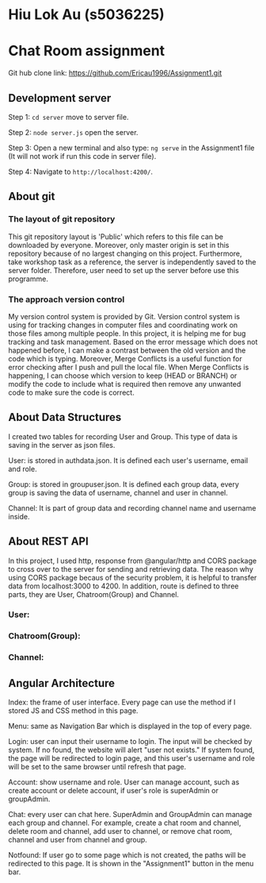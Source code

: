 # Hiu Lok Au (s5036225)
# Chat Room assignment
Git hub clone link: https://github.com/Ericau1996/Assignment1.git

## Development server
Step 1: `cd server` move to server file.

Step 2: `node server.js` open the server.

Step 3: Open a new terminal and also type: `ng serve` in the Assignment1 file (It will not work if run this code in server file).

Step 4: Navigate to `http://localhost:4200/`.

## About git
### The layout of git repository
This git repository layout is 'Public' which refers to this file can be downloaded by everyone. Moreover, only master origin is set in this repository because of no largest changing on this project. Furthermore, take workshop task as a reference, the server is independently saved to the server folder. Therefore, user need to set up the server before use this programme.

### The approach version control
My version control system is provided by Git. Version control system is using for tracking changes in computer files and coordinating work on those files among multiple people. In this project, it is helping me for bug tracking and task management. Based on the error message which does not happened before, I can make a contrast between the old version and the code which is typing. Moreover, Merge Conflicts is a useful function for error checking after I push and pull the local file. When Merge Conflicts is happening, I can choose which version to keep (HEAD or BRANCH) or modify the code to include what is required then remove any unwanted code to make sure the code is correct.

## About Data Structures
I created two tables for recording User and Group. This type of data is saving in the server as json files.

User: is stored in authdata.json. It is defined each user's username, email and role.

Group: is stored in groupuser.json. It is defined each group data, every group is saving the data of username, channel and user in channel.

Channel: It is part of group data and recording channel name and username inside.

## About REST API	
In this project, I used http, response from @angular/http and CORS package to cross over to the server for sending and retrieving data. The reason why using CORS package becaus of the security problem, it is helpful to transfer data from localhost:3000 to 4200. In addition, route is defined to three parts, they are User, Chatroom(Group) and Channel.

### User:

### Chatroom(Group):

### Channel:


## Angular Architecture
Index: the frame of user interface. Every page can use the method if I stored JS and CSS method in this page.

Menu: same as Navigation Bar which is displayed in the top of every page.

Login: user can input their username to login. The input will be checked by system. If no found, the website will alert "user not exists." If system found, the page will be redirected to login page, and this user's username and role will be set to the same browser until refresh that page.

Account: show username and role. User can manage account, such as create account or delete account, if user's role is superAdmin or groupAdmin.

Chat: every user can chat here. SuperAdmin and GroupAdmin can manage each group and channel. For example, create a chat room and channel, delete room and channel, add user to channel, or remove chat room, channel and user from channel and group.

Notfound: If user go to some page which is not created, the paths will be redirected to this page. It is shown in the "Assignment1" button in the menu bar.
